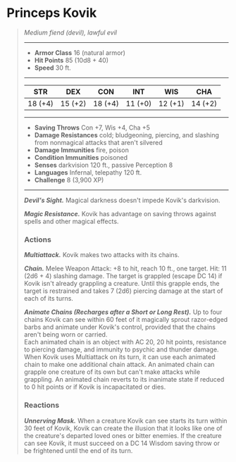 # Princeps Kovik
>*Medium fiend (devil), lawful evil*
>___
>- **Armor Class** 16 (natural armor)
>- **Hit Points** 85 (10d8 + 40)
>- **Speed** 30 ft.
>___
>|STR|DEX|CON|INT|WIS|CHA|
>|:---:|:---:|:---:|:---:|:---:|:---:|
>|18 (+4)|15 (+2)|18 (+4)|11 (+0)|12 (+1)|14 (+2)|
>___
>- **Saving Throws** Con +7, Wis +4, Cha +5
>- **Damage Resistances** cold; bludgeoning, piercing, and slashing from nonmagical attacks that aren't silvered
>- **Damage Immunities** fire, poison
>- **Condition Immunities** poisoned
>- **Senses** darkvision 120 ft., passive Perception 8
>- **Languages** Infernal, telepathy 120 ft.
>- **Challenge** 8 (3,900 XP)
>___
>***Devil's Sight.*** Magical darkness doesn't impede Kovik's darkvision.  
>
>***Magic Resistance.*** Kovik has advantage on saving throws against spells and other magical effects.  
>
>### Actions
>***Multiattack.*** Kovik makes two attacks with its chains.  
>
>***Chain.*** Melee Weapon Attack: +8 to hit, reach 10 ft., one target. Hit: 11 (2d6 + 4) slashing damage. The target is grappled (escape DC 14) if Kovik isn't already grappling a creature. Until this grapple ends, the target is restrained and takes 7 (2d6) piercing damage at the start of each of its turns.  
>
>***Animate Chains (Recharges after a Short or Long Rest).*** Up to four chains Kovik can see within 60 feet of it magically sprout razor-edged barbs and animate under Kovik's control, provided that the chains aren't being worn or carried.  
>Each animated chain is an object with AC 20, 20 hit points, resistance to piercing damage, and immunity to psychic and thunder damage. When Kovik uses Multiattack on its turn, it can use each animated chain to make one additional chain attack. An animated chain can grapple one creature of its own but can't make attacks while grappling. An animated chain reverts to its inanimate state if reduced to 0 hit points or if Kovik is incapacitated or dies.  
>
>### Reactions
>***Unnerving Mask.*** When a creature Kovik can see starts its turn within 30 feet of Kovik, Kovik can create the illusion that it looks like one of the creature's departed loved ones or bitter enemies. If the creature can see Kovik, it must succeed on a DC 14 Wisdom saving throw or be frightened until the end of its turn.